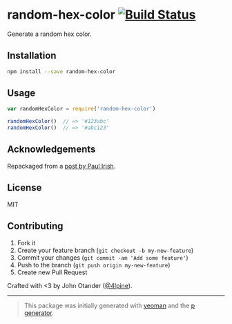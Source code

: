 # random-hex-color [![Build Status](https://secure.travis-ci.org/johnotander/random-hex-color.png?branch=master)](https://travis-ci.org/johnotander/random-hex-color)

Generate a random hex color.

## Installation

```bash
npm install --save random-hex-color
```

## Usage

```javascript
var randomHexColor = require('random-hex-color')

randomHexColor()  // => '#123abc'
randomHexColor()  // => '#abc123'
```

## Acknowledgements

Repackaged from a [post by Paul Irish](http://www.paulirish.com/2009/random-hex-color-code-snippets/).

## License

MIT

## Contributing

1. Fork it
2. Create your feature branch (`git checkout -b my-new-feature`)
3. Commit your changes (`git commit -am 'Add some feature'`)
4. Push to the branch (`git push origin my-new-feature`)
5. Create new Pull Request

Crafted with <3 by John Otander ([@4lpine](https://twitter.com/4lpine)).

***

> This package was initially generated with [yeoman](http://yeoman.io) and the [p generator](https://github.com/johnotander/generator-p.git).
